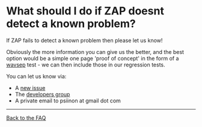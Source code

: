# What should I do if ZAP doesnt detect a known problem?

If ZAP fails to detect a known problem then please let us know!

Obviously the more information you can give us the better, and the best option would be a simple one page 'proof of concept' in the form of a [wavsep](https://github.com/sectooladdict/wavsep) test - we can then include those in our regression tests.

You can let us know via:
  * A [new issue](https://github.com/zaproxy/zaproxy/issues/new)
  * The [developers group](https://groups.google.com/group/zaproxy-develop)
  * A private email to psiinon at gmail dot com


---

[Back to the FAQ](FAQtoplevel)